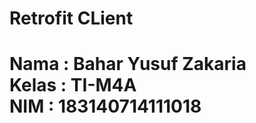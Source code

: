 <h1> Retrofit CLient <h1>
Nama  : Bahar Yusuf Zakaria <br>
Kelas : TI-M4A <br>
NIM : 183140714111018
